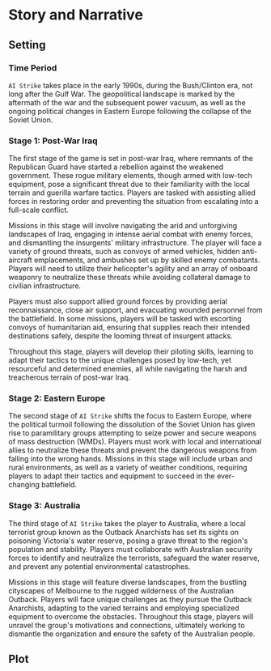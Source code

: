 # Story and Narrative

## Setting

### Time Period

`AI Strike` takes place in the early 1990s, during the Bush/Clinton era, not long after the Gulf War. The geopolitical landscape is marked by the aftermath of the war and the subsequent power vacuum, as well as the ongoing political changes in Eastern Europe following the collapse of the Soviet Union.

### Stage 1: Post-War Iraq

The first stage of the game is set in post-war Iraq, where remnants of the Republican Guard have started a rebellion against the weakened government. These rogue military elements, though armed with low-tech equipment, pose a significant threat due to their familiarity with the local terrain and guerilla warfare tactics. Players are tasked with assisting allied forces in restoring order and preventing the situation from escalating into a full-scale conflict.

Missions in this stage will involve navigating the arid and unforgiving landscapes of Iraq, engaging in intense aerial combat with enemy forces, and dismantling the insurgents' military infrastructure. The player will face a variety of ground threats, such as convoys of armed vehicles, hidden anti-aircraft emplacements, and ambushes set up by skilled enemy combatants. Players will need to utilize their helicopter's agility and an array of onboard weaponry to neutralize these threats while avoiding collateral damage to civilian infrastructure.

Players must also support allied ground forces by providing aerial reconnaissance, close air support, and evacuating wounded personnel from the battlefield. In some missions, players will be tasked with escorting convoys of humanitarian aid, ensuring that supplies reach their intended destinations safely, despite the looming threat of insurgent attacks.

Throughout this stage, players will develop their piloting skills, learning to adapt their tactics to the unique challenges posed by low-tech, yet resourceful and determined enemies, all while navigating the harsh and treacherous terrain of post-war Iraq.

### Stage 2: Eastern Europe

The second stage of `AI Strike` shifts the focus to Eastern Europe, where the political turmoil following the dissolution of the Soviet Union has given rise to paramilitary groups attempting to seize power and secure weapons of mass destruction (WMDs). Players must work with local and international allies to neutralize these threats and prevent the dangerous weapons from falling into the wrong hands. Missions in this stage will include urban and rural environments, as well as a variety of weather conditions, requiring players to adapt their tactics and equipment to succeed in the ever-changing battlefield.

### Stage 3: Australia

The third stage of `AI Strike` takes the player to Australia, where a local terrorist group known as the Outback Anarchists has set its sights on poisoning Victoria's water reserve, posing a grave threat to the region's population and stability. Players must collaborate with Australian security forces to identify and neutralize the terrorists, safeguard the water reserve, and prevent any potential environmental catastrophes.

Missions in this stage will feature diverse landscapes, from the bustling cityscapes of Melbourne to the rugged wilderness of the Australian Outback. Players will face unique challenges as they pursue the Outback Anarchists, adapting to the varied terrains and employing specialized equipment to overcome the obstacles. Throughout this stage, players will unravel the group's motivations and connections, ultimately working to dismantle the organization and ensure the safety of the Australian people.

## Plot
